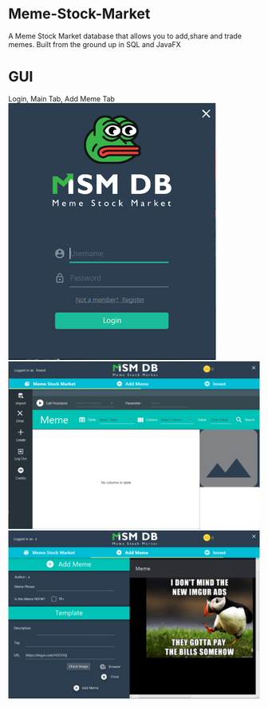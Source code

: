 # Meme-Stock-Market
A Meme Stock Market database that allows you to add,share and trade memes. Built from the ground up in SQL and JavaFX

# GUI </br> 
Login, Main Tab, Add Meme Tab
![alt text](/gui_demo/login.PNG "Login")
![alt text](/gui_demo/main_tab.PNG "Main Tab")
![alt text](/gui_demo/add_meme_tab.PNG "Add Meme Tab")
